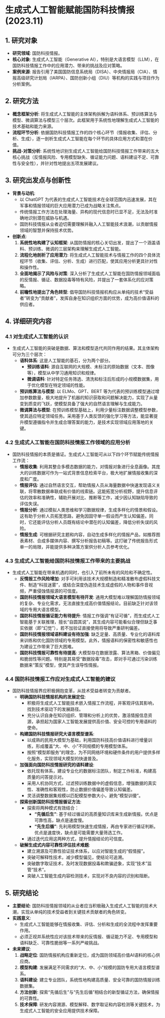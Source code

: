  # 生成式人工智能赋能国防科技情报 (2023.11)

## 1. 研究对象
- **研究领域**: 国防科技情报。
- **核心对象**: 生成式人工智能（Generative AI），特别是大语言模型（LLM），在国防科技情报工作中的应用潜力、带来的挑战及应对策略。
- **案例来源**: 报告引用了美国国防信息系统局（DISA）、中央情报局（CIA）、情报高级研究计划局（IARPA）、国防创新小组（DIU）等机构的实践与项目作为分析案例。

## 2. 研究方法
- **概念框架分析**: 将生成式人工智能的主体架构拆解为语料体系、预训练算法与模型、微调算法与模型三个层次。此框架用于系统性地理解生成式人工智能的技术基础和能力来源。
- **流程环节分析**: 依据国防科技情报工作的四个核心环节（情报收集、评估、分析、生成），逐一剖析生成式人工智能在每个环节的具体应用方式和潜在价值。
- **挑战-对策分析**: 系统性地识别生成式人工智能给国防科技情报工作带来的五大核心挑战（反情报风险、专用模型缺失、循证能力问题、语料建设不足、可靠性与安全性），并针对性地提出五项发展建议。

## 3. 研究出发点与创新性
- **背景与动机**:
    - 以 ChatGPT 为代表的生成式人工智能技术在全球范围内迅速发展，其在军事和情报领域的巨大应用潜力已成为战略关注焦点。
    - 传统情报工作方法在处理海量、异构的现代信息时已显不足，无法及时准确地识别潜在威胁与机遇。
    - 国防科技情报从业者迫切需要理解并融入人工智能技术浪潮，以贡献情报领域的智慧并保持技术优势。
- **创新点**:
    1. **系统性地构建了认知框架**: 从国防情报的核心关切出发，提出了一个涵盖语料、预训练、微调的三层架构来理解生成式人工智能。
    2. **流程化地剖析了应用潜力**: 将生成式人工智能技术与情报工作的四个具体流程环节（收集、评估、分析、生成）进行匹配，使其应用分析更具针对性和操作性。
    3. **全面地揭示了风险与对策**: 深入分析了生成式人工智能在国防情报领域面临的反情报、循证、数据投毒等特有风险，并提出了一套体系化的应对策略。
    4. **前瞻性地提出了角色转型**: 倡导国防科技情报机构应从单纯的技术“受益者”转变为“贡献者”，发挥自身在知识组织方面的优势，成为高价值语料的供应者。

## 4. 详细研究内容
### 4.1 对生成式人工智能的认识
- 生成式人工智能的突破是数据、算法和模型迭代共同作用的结果。其主体架构可分为三个层次：
    - **语料体系**: 这是人工智能的基石，分为两个部分。
        - **预训练语料**: 源自互联网的大规模、未标注的原始数据（文本、图像等），模型从中学习通用知识和规律。
        - **微调语料**: 针对特定任务筛选、清洗和标注后形成的小规模数据集，用于优化模型在特定领域的性能。
    - **预训练算法与模型**: 以 ELMo、GPT、BERT 等为代表的预训练模型通过增加参数数量，极大地提升了机器的知识获取和问题解决能力，实现了从量变到质变的飞跃，使模型具备了强大的自然语言理解与生成能力。
    - **微调算法与模型**: 在预训练模型基础上，利用少量标注数据调整模型参数，使其适应特定领域任务。采用基于人类反馈的强化学习等方法，能显著提升模型遵循指令并生成合理答案的能力，是技术实现领域应用落地的关键。

### 4.2 生成式人工智能在国防科技情报工作领域的应用分析
- 国防科技情报的本质是循证。生成式人工智能可从以下四个环节赋能传统情报工作流：
    - **情报收集**: 利用其整合多模态数据的能力，对情报对象进行全息画像。其庞大的训练数据可作为一站式背景信息检索平台，极大地扩展情报收集的深度和广度。
    - **情报评估**: 通过自然语言交互，帮助情报人员从海量数据中快速发现语义关联，将零散数据串联成有价值的线索链。这能拓宽分析视野，提升信息评估的效率和准确性，辅助开展对比、推断等工作，减少因认知缺陷导致的评估失误。
    - **情报分析**: 通过模拟人类思维和学习数据规律，生成多样化的情景和假设。这有助于分析人员拓宽思路，避免因固守单一假设而产生认知偏差。同时，它还能评估分析人员既有结论中潜在的认知偏差，降低分析失误的风险。
    - **情报生成**: 可根据研究主题和内容，自动生成多样化的情报产品，如推荐图表素材、合成多媒体内容、撰写分析报告初稿等。这打破了传统报告形式单一的局限，并能提供多种决策方案供分析人员参考优化。

### 4.3 生成式人工智能给国防科技情报工作带来的主要挑战
- 生成式人工智能在带来机遇的同时，也引入了前所未有的风险和不确定性。
    - **反情报工作风险增加**: 对手可利用该技术大规模制造和精准散布虚假科技文件、制造“科技迷雾”，或结合深度伪造技术生成虚假的人物和事件音视频，严重侵蚀情报源的可信度。
    - **国防科技情报领域大语言模型有待开发**: 通用大模型难以理解国防情报领域的复杂、专业化需求，无法直接生成高价值情报结论。目前缺乏针对该领域的专用大语言模型。
    - **国防科技情报循证能力有待提升**: 情报工作强调“有证可循”，而生成式人工智能基于关联推理，擅长“自圆其说”，其生成内容可能看似合理但缺乏事实依据（即“幻觉”），若不加验证直接使用将导致严重研判偏差。
    - **国防科技情报领域语料建设有待加强**: 缺乏足量、高质量、专业化的语料库来训练和优化国防领域的专用模型。此外，情报语料的保密性和敏感性也为建设工作带来了巨大困难。
    - **国防科技情报可靠性有待提高**: 大模型存在数据泄露、算法黑箱、价值偏见和脆弱性等问题。特别是其易受“数据投毒”攻击，即对手可通过污染训练数据来“策反”模型，使其产生误导性情报。

### 4.4 国防科技情报工作应对生成式人工智能的建议
- 国防科技情报界应积极拥抱变革，从技术受益者转变为贡献者。
    - **明确国防科技情报机构的发展定位**:
        - 积极将生成式人工智能技术嵌入情报工作流程，并客观评估其影响，找到技术驱动下的发展路径。
        - 充分认识自身在知识组织、管理和分析上的优势，激活情报信息资源，承担起为国家人工智能发展提供高价值、安全可控的专用语料的使命。
    - **构建国防科技情报研究大语言模型谱系**:
        - 以成熟的民用大模型为基础，利用国防科技高价值语料进行增量训练，形成覆盖“大、中、小”不同规模的专用模型体系。
        - 按照“模型即服务”的理念，为不同网络环境和硬件条件的用户提供多样化服务，实现领域大模型的快速普及。
    - **加强面向国防科技情报研究的语料建设**:
        - 依托现有体系，建设专业化的数据标注团队，制定工作标准，构建高质量的问答提示对。
        - 采用人机协同方式，过滤预训练数据中的虚假信息，增强数据的真实性、准确性和客观性，防止数据价值偏差导致认知偏差。
        - 灵活调整数据集规模以匹配模型参数大小，避免“模型训傻”。
    - **探索创新国防科技情报循证方法**:
        - 探索将两种模式有效结合：
            - **“先循后生”**: 基于经过循证的高质量知识库来生成新情报。优点是可靠性高，缺点是速度慢。
            - **“先生后循”**: 先利用模型快速生成情报，再由专家进行循证判断。优点是速度快，缺点是可能需要大量筛选工作。
        - 通过迭代应用这两种方式，提升情报结论的可信度。
    - **破解生成式内容可靠性评估技术难题**:
        - 建立溯源及可靠性验证技术体系，以应对智能生成的“假情报”。
        - 突破可解释性技术，减少模型偏见，使结论可追溯。
        - 突破数字取证技术，及时发现数据投毒和欺骗迹象，实现“技术”监管“技术”。
        - 突破人工智能生成内容检测技术，实现对不良内容的识别和阻断。

## 5. 研究结论
- **主要结论**: 国防科技情报领域的从业者应当积极融入生成式人工智能的技术大潮，实现从单纯的技术受益者到关键技术贡献者的角色转变。
- **实践意义**:
    - 生成式人工智能能够在情报收集、评估、分析和生成的全流程中发挥重要作用。
    - 必须正视并系统性应对该技术带来的反情报、循证能力不足、专用模型和语料缺乏、可靠性脆弱等一系列严峻挑战。
- **未来建议**:
    1. **战略定位**: 国防情报机构应重新定位，成为国防领域高价值AI语料的核心供应商。
    2. **模型构建**: 发展满足不同需求的“大、中、小”规模的国防专用大语言模型谱系。
    3. **语料建设**: 建立专业团队，系统性地构建高质量、安全可靠的国防情报训练数据集。
    4. **方法创新**: 探索“先循后生”与“先生后循”相结合的新型循证方法，确保情报的可靠性。
    5. **技术保障**: 研发内容溯源、模型解释、数字取证和内容检测等关键技术，为生成式人工智能的安全应用提供技术保障。